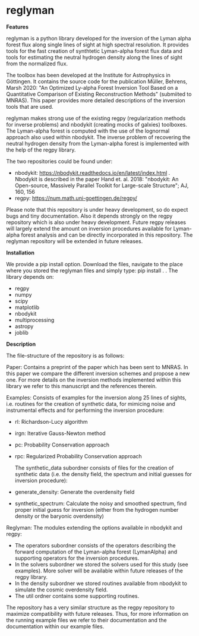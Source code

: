 # reglyman

**Features**

reglyman is a python library developed for the inversion of the Lyman alpha forest flux along single lines of sight at high spectral resolution. It provides tools for the fast creation of synthtetic Lyman-alpha forest flux data and tools for estimating the neutral hydrogen density along the lines of sight from the normalized flux. 

The toolbox has been developed at the Institute for Astrophysics in Göttingen. It contains the source code for the publication Müller, Behrens, Marsh 2020: "An Optimized Ly-alpha Forest Inversion Tool Based on a Quantitative Comparison of Existing Reconstruction Methods" (submiited to MNRAS). This paper provides more detailed descriptions of the inversion tools that are used.

reglyman makes strong use of the existing regpy (regularization methods for inverse problems) and nbodykit (creating mocks of galxies) toolboxes. The Lyman-alpha forest is computed with the use of the lognormal approach also used within nbodykit. The inverse problem of recovering the neutral hydrogen density from the Lyman-alpha forest is implemented with the help of the regpy library.

The two repositories could be found under:

*  nbodykit: https://nbodykit.readthedocs.io/en/latest/index.html . Nbodykit is described in the paper Hand et. al. 2018: "nbodykit: An Open-source, Massively Parallel Toolkit for Large-scale Structure"; AJ, 160, 156
*  regpy: https://num.math.uni-goettingen.de/regpy/

Please note that this repository is under heavy development, so do expect bugs and tiny documentation. Also it depends strongly on the regpy repository which is also under heavy development. Future regpy releases will largely extend the amount on inversion procedures available for Lyman-alpha forest analysis and can be directly incorporated in this repository. The reglyman repository will be extended in future releases. 

**Installation**

We provide a pip install option. Download the files, navigate to the place where you stored the reglyman files and simply type: pip install . .
The library depends on: 
    
*  regpy
*  numpy
*  scipy
*  matplotlib
*  nbodykit
*  multiprocessing
*  astropy
*  joblib

**Description**

The file-structure of the repository is as follows:

Paper: Contains a preprint of the paper which has been sent to MNRAS. In this paper we compare the different inversion schemes and propose a new one. For more details on the inversion methods implemented within this library we refer to this manuscript and the references therein.

Examples: Consists of examples for the inversion along 25 lines of sights, i.e. routines for the creation of synthetic data, for mimicing noise and instrumental effects and for performing the inversion procedure:
*  rl: Richardson-Lucy algorithm
*  irgn: Iterative Gauss-Newton method
*  pc: Probability Conservation approach
*  rpc: Regularized Probability Conservation approach

   The synthetic_data subordner consists of files for the creation of synthetic data (i.e. the density field, the spectrum and initial guesses for inversion procedure):
* generate_density: Generate the overdensity field
* synthetic_spectrum: Calculate the noisy and smoothed spectrum, find proper initial guess for inversion (either from the hydrogen number density or the baryonic overdensity)

   
Reglyman: The modules extending the options available in nbodykit and regpy:
*    The operators subordner consists of the operators describing the forward computation of the Lyman-alpha forest (LymanAlpha) and supporting operators for the inversion procedures.
*    In the solvers subordner we stored the solvers used for this study (see examples). More solver will be available within future releases of the regpy library.
*    In the density subordner we stored routines available from nbodykit to simulate the cosmic overdensity field.
*    The util ordner contains some supporting routines.

   
The repository has a very similar structure as the regpy repository to maximize compatibility with future releases. Thus, for more information on the running example files we refer to their documentation and the documentation within our example files.

